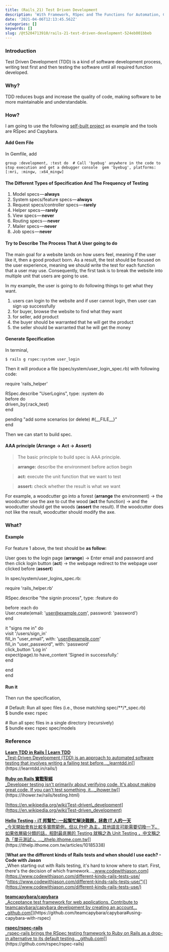 ```yaml
---
title: (Rails_21) Test Driven Development
description: 'With Framework, RSpec and The Functions for Automation, Capybara and Selenium'
date: '2021-04-06T12:13:45.562Z'
categories: []
keywords: []
slug: /@t5204713910/rails-21-test-driven-development-524eb001bbeb
---
```


### Introduction

Test Driven Development (TDD) is a kind of software development process, writing test first and then testing the software until all required function developed.

### Why?

TDD reduces bugs and increase the quality of code, making software to be more maintainable and understandable.

### How?

I am going to use the following [self-built project](https://github.com/YCChenVictor/marketplace) as example and the tools are RSpec and Capybara.

#### Add Gem File

In Gemfile, add

```
group :development, :test do  # Call 'byebug' anywhere in the code to stop execution and get a debugger console  gem 'byebug', platforms: [:mri, :mingw, :x64_mingw]
```

#### The Different Types of Specification And The Frequency of Testing

1.  Model specs — **always**
2.  System specs/feature specs — **always**
3.  Request specs/controller specs — **rarely**
4.  Helper specs — **rarely**
5.  View specs — **never**
6.  Routing specs — **never**
7.  Mailer specs — **never**
8.  Job specs — **never**

#### Try to Describe The Process That A User going to do

The main goal for a website lands on how users feel, meaning if the user like it, then a good product born. As a result, the test should be focused on the user experience, meaning we should write the test for each function that a user may use. Consequently, the first task is to break the website into multiple unit that users are going to use.

In my example, the user is going to do following things to get what they want.

1.  users can login to the website and if user cannot login, then user can sign up successfully
2.  for buyer, browse the website to find what they want
3.  for seller, add product
4.  the buyer should be warranted that he will get the product
5.  the seller should be warranted that he will get the money

#### Generate Specification

In terminal,

```
$ rails g rspec:system user_login
```

Then it will produce a file (spec/system/user\_login\_spec.rb) with following code:

require 'rails\_helper'

RSpec.describe "UserLogins", type: :system do  
  before do  
    driven\_by(:rack\_test)  
  end

  pending "add some scenarios (or delete) #{\_\_FILE\_\_}"  
end

Then we can start to build spec.

#### AAA principle (Arrange -> Act -> Assert)

> The basic principle to build spec is AAA principle.

> **arrange:** describe the environment before action begin

> **act:** execute the unit function that we want to test

> **assert:** check whether the result is what we want

For example, a woodcutter go into a forest (**arrange** the environment) -> the woodcutter use the axe to cut the wood (**act** the function) -> and the woodcutter should get the woods (**assert** the result). If the woodcutter does not like the result, woodcutter should modify the axe.

### What?

#### E**xample**

For feature 1 above, the test should be **as follow:**

User goes to the login page (**arrange**) -> Enter email and password and then click login button (**act**) -> the webpage redirect to the webpage user clicked before (**assert**)

In spec/system/user\_logins\_spec.rb:

require 'rails\_helper.rb'

RSpec.describe "the signin process", type: :feature do  
    
  before :each do  
    User.create(email: '[user@example.com](mailto:user@example.com)', password: 'password')  
  end

it "signs me in" do  
    visit '/users/sign\_in'  
    fill\_in "user\_email", with: '[user@example.com](mailto:user@example.com)'  
    fill\_in "user\_password", with: 'password'  
    click\_button 'Log in'  
    expect(page).to have\_content 'Signed in successfully.'  
  end

end  
end

#### Run it

Then run the specification,

\# Default: Run all spec files (i.e., those matching spec/\*\*/\*\_spec.rb)  
$ bundle exec rspec  
  
\# Run all spec files in a single directory (recursively)  
$ bundle exec rspec spec/models

### Reference

[**Learn TDD in Rails | Learn TDD**  
_Test-Driven Development (TDD) is an approach to automated software testing that involves writing a failing test before…_learntdd.in](https://learntdd.in/rails/ "https://learntdd.in/rails/")[](https://learntdd.in/rails/)

[**Ruby on Rails 實戰聖經**  
_Developer testing isn't primarily about verifying code. It's about making great code. If you can't test something, it…_ihower.tw](https://ihower.tw/rails/testing.html "https://ihower.tw/rails/testing.html")[](https://ihower.tw/rails/testing.html)

[https://en.wikipedia.org/wiki/Test-driven\_development](https://en.wikipedia.org/wiki/Test-driven_development)

[**Hello Testing - iT 邦幫忙::一起幫忙解決難題，拯救 IT 人的一天**  
_今天開始會有比較多實際範例，但以 PHP 為主，其他語言可能需要切換一下。 如果依層級分類的話，相對最底層的 Testing 就稱之為 Unit Testing ，中文稱之為「單元測試」。…_ithelp.ithome.com.tw](https://ithelp.ithome.com.tw/articles/10185338 "https://ithelp.ithome.com.tw/articles/10185338")[](https://ithelp.ithome.com.tw/articles/10185338)

[**What are the different kinds of Rails tests and when should I use each? - Code with Jason**  
_When starting out with Rails testing, it's hard to know where to start. First, there's the decision of which framework…_www.codewithjason.com](https://www.codewithjason.com/different-kinds-rails-tests-use/ "https://www.codewithjason.com/different-kinds-rails-tests-use/")[](https://www.codewithjason.com/different-kinds-rails-tests-use/)

[**teamcapybara/capybara**  
_Acceptance test framework for web applications. Contribute to teamcapybara/capybara development by creating an account…_github.com](https://github.com/teamcapybara/capybara#using-capybara-with-rspec "https://github.com/teamcapybara/capybara#using-capybara-with-rspec")[](https://github.com/teamcapybara/capybara#using-capybara-with-rspec)

[**rspec/rspec-rails**  
_rspec-rails brings the RSpec testing framework to Ruby on Rails as a drop-in alternative to its default testing…_github.com](https://github.com/rspec/rspec-rails "https://github.com/rspec/rspec-rails")[](https://github.com/rspec/rspec-rails)